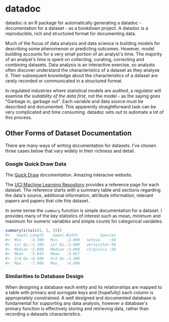 # datadoc

datadoc is an R package for automatically generating a datadoc - documentation for a dataset - as a bookdown project. A datadoc is a reproducible, rich and structured format for documenting data. 

Much of the focus of data analysis and data science is building models for describing some phenomenon or predicting outcomes. However, model building accounts for a very small portion of an analyst's time. The majority of an analyst's time is spent on collecting, curating, correcting and combining datasets. Data analysis is an interactive exercise, so analysts often discover  understand the characteristics of a dataset as they analyse it. Their subsequent knowledge about the characteristics of a dataset are rarely recorded or communicated in a structured format. 

In regulated industries where statistical models are audited, a regulator will examine *the suitability of the data first*, not the model - as the saying goes "Garbage in, garbage out". Each variable and data source must be described and documented. This apparently straightforward task can be very complicated and time consuming. datadoc sets out to automate a lot of this process. 

## Other Forms of Dataset Documentation

There are many ways of writing documentation for datasets. I've chosen three cases below that vary widely in their richness and detail. 

### Google Quick Draw Data

The [Quick Draw](https://quickdraw.withgoogle.com/data) documentation. Amazing interacive website.

The [UCI Machine Learning Repository](https://archive.ics.uci.edu/ml/datasets/statlog+(german+credit+data)) provides a reference page for each dataset. The reference starts with a summary table and sections regarding the data's source, additional information, attribute information, relevant papers and papers that cite this dataset. 

In some sense the `summary` function is simple documentation for a dataset. I provides many of the key statistics of interest such as mean, minimum and maximum for numeric variables and simple counts for categorical variables. 

``` r
summary(iris[c(1, 2, 5)])
#>   Sepal.Length    Sepal.Width          Species  
#>  Min.   :4.300   Min.   :2.000   setosa    :50  
#>  1st Qu.:5.100   1st Qu.:2.800   versicolor:50  
#>  Median :5.800   Median :3.000   virginica :50  
#>  Mean   :5.843   Mean   :3.057                  
#>  3rd Qu.:6.400   3rd Qu.:3.300                  
#>  Max.   :7.900   Max.   :4.400
```

### Similarities to Database Design

When designing a database each entity and its relationships are mapped to a table with primary and surrogate keys and (hopefully) each column is appropriately constrained. A well designed and documented database is fundamental for supporting any data analysis, however a database's primary function is effectively storing and retrieving data, rather than recording a datasets characteristics. 

